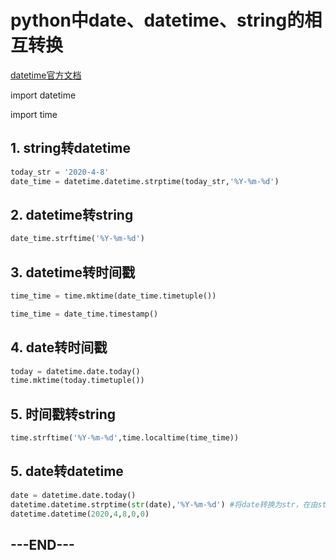 # python中date、datetime、string的相互转换

[datetime官方文档](https://docs.python.org/3.6/library/datetime.html?highlight=datetime#module-datetime)

import datetime

import time

## 1. string转datetime

```python
today_str = '2020-4-8'
date_time = datetime.datetime.strptime(today_str,'%Y-%m-%d')
```

## 2. datetime转string

```python
date_time.strftime('%Y-%m-%d')
```

## 3. datetime转时间戳

```python
time_time = time.mktime(date_time.timetuple())
```

```python
time_time = date_time.timestamp()
```

## 4. date转时间戳

```python
today = datetime.date.today()
time.mktime(today.timetuple())
```

## 5. 时间戳转string

```python
time.strftime('%Y-%m-%d',time.localtime(time_time))
```

## 5. date转datetime

```python
date = datetime.date.today()
datetime.datetime.strptime(str(date),'%Y-%m-%d') #将date转换为str，在由str转换为datetime
datetime.datetime(2020,4,8,0,0)
```

## ---END---